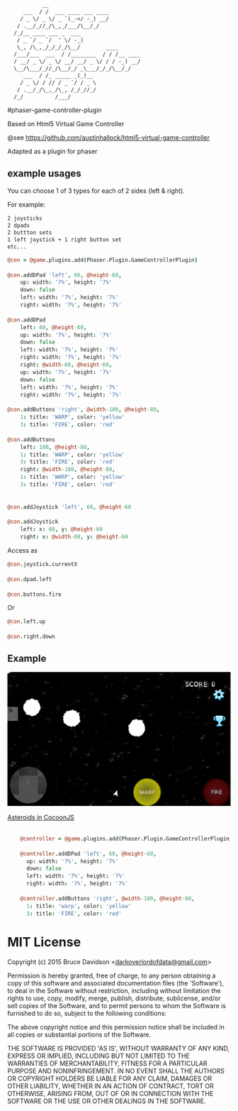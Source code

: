 
               __
         ___  / /  ___ ____ ___ ____
        / _ \/ _ \/ _ `(_-</ -_) __/
       / .__/_//_/\_,_/___/\__/_/
      /_/__ ____ ___ _  ___
       / _ `/ _ `/  ' \/ -_)
       \_, /\_,_/_/_/_/\__/        ____
      /___/___  ___  / /________  / / /__ ____
      / __/ _ \/ _ \/ __/ __/ _ \/ / / -_) __/
      \__/\___/_//_/\__/_/ _\___/_/_/\__/_/
         ___  / /_ _____ _(_)__
        / _ \/ / // / _ `/ / _ \
       / .__/_/\_,_/\_, /_/_//_/
      /_/          /___/



#phaser-game-controller-plugin


Based on Html5 Virtual Game Controller

@see https://github.com/austinhallock/html5-virtual-game-controller


Adapted as a plugin for phaser


## example usages

You can choose 1 of 3 types for each of 2 sides (left & right).

For example:

    2 joysticks
    2 dpads
    2 buttton sets
    1 left joystick + 1 right button set
    etc...



```coffee
@con = @game.plugins.add(Phaser.Plugin.GameControllerPlugin)

@con.addDPad 'left', 60, @height-60,
    up: width: '7%', height: '7%'
    down: false
    left: width: '7%', height: '7%'
    right: width: '7%', height: '7%'

@con.addDPad
    left: 60, @height-60,
    up: width: '7%', height: '7%'
    down: false
    left: width: '7%', height: '7%'
    right: width: '7%', height: '7%'
    right: @width-60, @height-60,
    up: width: '7%', height: '7%'
    down: false
    left: width: '7%', height: '7%'
    right: width: '7%', height: '7%'

@con.addButtons 'right', @width-180, @height-80,
    1: title: 'WARP', color: 'yellow'
    3: title: 'FIRE', color: 'red'

@con.addButtons
    left: 180, @height-80,
    1: title: 'WARP', color: 'yellow'
    3: title: 'FIRE', color: 'red'
    right: @width-180, @height-80,
    1: title: 'WARP', color: 'yellow'
    3: title: 'FIRE', color: 'red'


@con.addJoystick 'left', 60, @height-60

@con.addJoystick
    left: x: 60, y: @height-60
    right: x: @width-60, y: @height-60


```
Access as


```coffee
@con.joystick.currentX

@con.dpad.left

@con.buttons.fire

```
Or

```coffee
@con.left.up

@con.right.down
```
## Example
![CocoonJS](assets/device-2015-04-09-114753.png)

[Asteroids in CocoonJS](https://github.com/darkoverlordofdata/asteroids)
```coffee

    @controller = @game.plugins.add(Phaser.Plugin.GameControllerPlugin, force: true)

    @controller.addDPad 'left', 60, @height-60,
      up: width: '7%', height: '7%'
      down: false
      left: width: '7%', height: '7%'
      right: width: '7%', height: '7%'

    @controller.addButtons 'right', @width-180, @height-80,
      1: title: 'warp', color: 'yellow'
      3: title: 'FIRE', color: 'red'
```

# MIT License

Copyright (c) 2015 Bruce Davidson &lt;darkoverlordofdata@gmail.com&gt;

Permission is hereby granted, free of charge, to any person obtaining
a copy of this software and associated documentation files (the
'Software'), to deal in the Software without restriction, including
without limitation the rights to use, copy, modify, merge, publish,
distribute, sublicense, and/or sell copies of the Software, and to
permit persons to whom the Software is furnished to do so, subject to
the following conditions:

The above copyright notice and this permission notice shall be
included in all copies or substantial portions of the Software.

THE SOFTWARE IS PROVIDED 'AS IS', WITHOUT WARRANTY OF ANY KIND,
EXPRESS OR IMPLIED, INCLUDING BUT NOT LIMITED TO THE WARRANTIES OF
MERCHANTABILITY, FITNESS FOR A PARTICULAR PURPOSE AND NONINFRINGEMENT.
IN NO EVENT SHALL THE AUTHORS OR COPYRIGHT HOLDERS BE LIABLE FOR ANY
CLAIM, DAMAGES OR OTHER LIABILITY, WHETHER IN AN ACTION OF CONTRACT,
TORT OR OTHERWISE, ARISING FROM, OUT OF OR IN CONNECTION WITH THE
SOFTWARE OR THE USE OR OTHER DEALINGS IN THE SOFTWARE.
